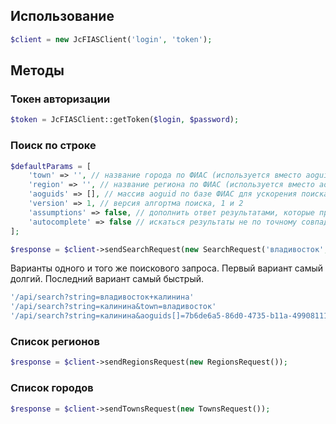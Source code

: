 ## Использование

```php
$client = new JcFIASClient('login', 'token');
```

## Методы

### Токен авторизации

```php
$token = JcFIASClient::getToken($login, $password);
```

### Поиск по строке

```php
$defaultParams = [
    'town' => '', // название города по ФИАС (используется вместо aoguids, не учитывается при version = 2)
    'region' => '', // название региона по ФИАС (используется вместо aoguids, не учитывается при version = 2)
    'aoguids' => [], // массив aoguid по базе ФИАС для ускорения поиска (не учитывается при version = 2)
    'version' => 1, // версия алгортма поиска, 1 и 2
    'assumptions' => false, // дополнить ответ результатами, которые предположил скрипт, но которые не были найдены в ФИАС
    'autocomplete' => false // искаться результаты не по точному совпадению, а со *
];

$response = $client->sendSearchRequest(new SearchRequest('владивосток', ['aoguids' => ['43909681-d6e1-432d-b61f-ddac393cb5da']]));
```
Варианты одного и того же поискового запроса. Первый вариант самый долгий. Последний вариант самый быстрый.

```php
'/api/search?string=владивосток+калинина'
'/api/search?string=калинина&town=владивосток'
'/api/search?string=калинина&aoguids[]=7b6de6a5-86d0-4735-b11a-499081111af8'
```

### Список регионов

```php
$response = $client->sendRegionsRequest(new RegionsRequest());
```

### Список городов

```php
$response = $client->sendTownsRequest(new TownsRequest());
```
